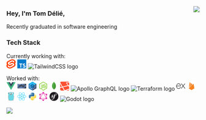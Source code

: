 <a align="right" href="https://fauux.neocities.org/" title="Statue from fauux's website"><img align="right" src="https://i.imgur.com/xkjvO5L.gif" /></a>

<h3>Hey, I'm Tom Délié,</h3>
<p>Recently graduated in software engineering</p>
<h3>Tech Stack</h3>
<p>
  <span>Currently working with:</span><br /> 
  <img src="https://raw.githubusercontent.com/devicons/devicon/00f02ef57fb7601fd1ddcc2fe6fe670fef3ae3e4/icons/svelte/svelte-original.svg" title="Svelte" width="24" />
  <img src="https://raw.githubusercontent.com/devicons/devicon/master/icons/typescript/typescript-original.svg" title="TypeScript" alt="TypeScript logo" width="24" />
  <img src="https://i.imgur.com/BJwQVYn.png" title="TailwindCSS" alt="TailwindCSS logo" width="24" />
</p>
<p>
  <span>Worked with:</span><br />
  <img src="https://raw.githubusercontent.com/devicons/devicon/c7d326b6009e60442abc35fa45706d6f30ee4c8e/icons/vuejs/vuejs-original.svg" title="VueJS" alt="VueJS logo" width="24" />
  <img src="https://raw.githubusercontent.com/devicons/devicon/c7d326b6009e60442abc35fa45706d6f30ee4c8e/icons/php/php-original.svg" title="PHP" alt="PHP logo" width="24" />
  <img src="https://raw.githubusercontent.com/devicons/devicon/c7d326b6009e60442abc35fa45706d6f30ee4c8e/icons/sequelize/sequelize-original.svg" title="Sequelize" alt="Sequelize logo" width="24" />
  <img src="https://raw.githubusercontent.com/devicons/devicon/c7d326b6009e60442abc35fa45706d6f30ee4c8e/icons/nodejs/nodejs-original.svg" title="NodeJS" alt="NodeJS logo" width="24" />
  <img src="https://raw.githubusercontent.com/devicons/devicon/master/icons/mongodb/mongodb-original.svg" title="MongoDB" alt="MongoDB logo" width="24" />
  <img src="https://raw.githubusercontent.com/devicons/devicon/master/icons/laravel/laravel-plain.svg" title="Laravel" alt="Laravel logo" width="24" />
  <img src="https://i.imgur.com/aP5my5K.png" title="Apollo GraphQL" alt="Apollo GraphQL logo" width="24" />
  <img src="https://i.imgur.com/rv4QFeV.png" title="Terraform" alt="Terraform logo" width="24" />
  <img src="https://raw.githubusercontent.com/devicons/devicon/master/icons/express/express-original.svg" title="Express" alt="Express logo" width="24" />
  <img src="https://raw.githubusercontent.com/devicons/devicon/c7d326b6009e60442abc35fa45706d6f30ee4c8e/icons/firebase/firebase-plain.svg" title="Firebase" alt="Firebase logo" width="24" />
  <img src="https://raw.githubusercontent.com/devicons/devicon/c7d326b6009e60442abc35fa45706d6f30ee4c8e/icons/go/go-original.svg" title="Go" alt="Go logo" width="24" />
  <img src="https://raw.githubusercontent.com/devicons/devicon/c7d326b6009e60442abc35fa45706d6f30ee4c8e/icons/react/react-original.svg" title="React" alt="React logo" width="24" />
  <img src="https://raw.githubusercontent.com/devicons/devicon/c7d326b6009e60442abc35fa45706d6f30ee4c8e/icons/python/python-original.svg" title="Python" alt="Python logo" width="24" />
  <img src="https://raw.githubusercontent.com/devicons/devicon/c7d326b6009e60442abc35fa45706d6f30ee4c8e/icons/graphql/graphql-plain.svg" title="GraphQL" alt="GraphQL logo" width="24" />
  <img src="https://raw.githubusercontent.com/devicons/devicon/master/icons/symfony/symfony-original.svg" title="Symfony" alt="Symfony logo" width="24" />
  <img src="https://i.imgur.com/6p9raMd.png" title="Godot" alt="Godot logo" width="24">
</p>

<a href="https://github.com/anuraghazra/github-readme-stats">
  <img src="https://github-readme-stats.vercel.app/api/top-langs/?username=tomdelie&layout=compact&theme=radical&hide=css,html" />
</a>
